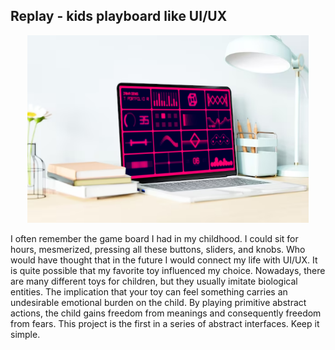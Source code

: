 ## Replay - kids playboard like UI/UX

<p align="center"><img height="300px" src="about/screenshot.png" /></p>

I often remember the game board I had in my childhood. I could sit for hours, mesmerized, pressing all these buttons, 
sliders, and knobs. Who would have thought that in the future I would connect my life with UI/UX. It is quite possible 
that my favorite toy influenced my choice. Nowadays, there are many different toys for children, but they usually imitate 
biological entities. The implication that your toy can feel something carries an undesirable emotional burden on the child. 
By playing primitive abstract actions, the child gains freedom from meanings and consequently freedom from fears. 
This project is the first in a series of abstract interfaces. Keep it simple.

